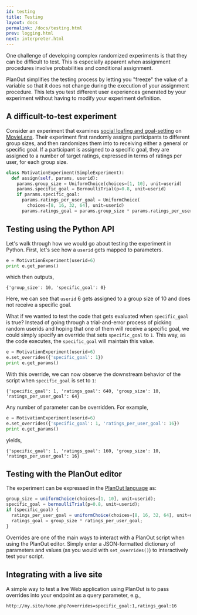 ```yaml
---
id: testing
title: Testing
layout: docs
permalink: /docs/testing.html
prev: logging.html
next: interpreter.html
---
```


One challenge of developing complex randomized experiments is that they
can be difficult to test. This is especially apparent when assignment procedures
involve probabilities and conditional assignment.

PlanOut simplifies the testing process by letting you "freeze" the value of a variable
so that it does not change during the execution of your assignment procedure.
This lets you test different user experiences generated by your experiment
without having to modify your experiment definition.

## A difficult-to-test experiment
Consider an experiment that examines [social loafing and goal-setting](http://repository.cmu.edu/cgi/viewcontent.cgi?article=1087&context=hcii) on [MovieLens](http://en.wikipedia.org/wiki/MovieLens).
Their experiment first randomly assigns participants to different group sizes,
and then randomizes them into to receiving either a general or specific goal.
If a participant is assigned to a specific goal, they are assigned to a number
of target ratings, expressed in terms of ratings per user, for each group size.


```python
class MotivationExperiment(SimpleExperiment):
  def assign(self, params, userid):
    params.group_size = UniformChoice(choices=[1, 10], unit=userid)
    params.specific_goal = BernoulliTrial(p=0.8, unit=userid)
    if params.specific_goal:
      params.ratings_per_user_goal = UniformChoice(
        choices=[8, 16, 32, 64], unit=userid)
      params.ratings_goal = params.group_size * params.ratings_per_user_goal
```


## Testing using the Python API

Let's walk through how we would go about testing the experiment in Python.
First, let's see how a `userid` gets mapped to parameters.

```python
e = MotivationExperiment(userid=6)
print e.get_params()
```

which then outputs,

```
{'group_size': 10, 'specific_goal': 0}
```

Here, we can see that `userid` 6 gets assigned to a group size of 10 and does
not receive a specific goal.

What if we wanted to test the code that gets evaluated when `specific_goal` is
true? Instead of going through a trial-and-error process of picking random
userids and hoping that one of them will receive a specific goal, we could
simply specify an override that sets `specific_goal` to `1`. This way, as
the code executes, the `specific_goal` will maintain this value.

```python
e = MotivationExperiment(userid=6)
e.set_overrides({'specific_goal': 1})
print e.get_params()
```

With this override, we can now observe the downstream behavior of the script when `specific_goal` is set to `1`:

```
{'specific_goal': 1, 'ratings_goal': 640, 'group_size': 10, 'ratings_per_user_goal': 64}
```

Any number of parameter can be overridden. For example,

```python
e = MotivationExperiment(userid=6)
e.set_overrides({'specific_goal': 1, 'ratings_per_user_goal': 16})
print e.get_params()
```

yields,

```
{'specific_goal': 1, 'ratings_goal': 160, 'group_size': 10, 'ratings_per_user_goal': 16}
```

## Testing with the PlanOut editor
The experiment can be expressed in the
[PlanOut language](interpreter.html) as:

```javascript
group_size = uniformChoice(choices=[1, 10], unit=userid);
specific_goal = bernoulliTrial(p=0.8, unit=userid);
if (specific_goal) {
  ratings_per_user_goal = uniformChoice(choices=[8, 16, 32, 64], unit=userid);
  ratings_goal = group_size * ratings_per_user_goal;
}
```

Overrides are one of the main ways to interact with a PlanOut script when using
the PlanOut editor. Simply enter a JSON-formatted dictionary of parameters and
values (as you would with `set_overrides()`) to interactively test your script.



## Integrating with a live site
A simple way to test a live Web application using PlanOut is to pass overrides
into your endpoint as a query parameter, e.g.,

```
http://my.site/home.php?overrides=specific_goal:1,ratings_goal:16
```
